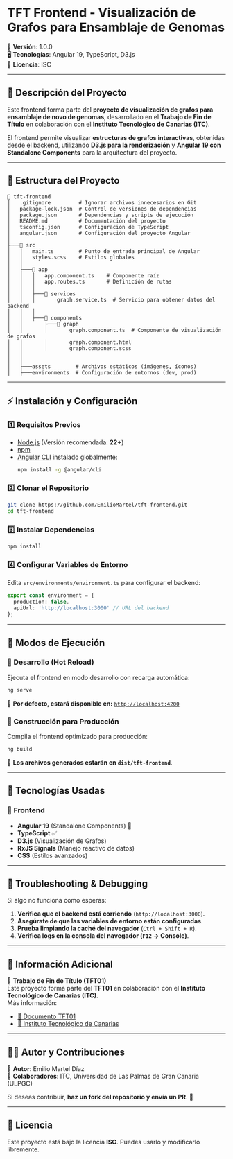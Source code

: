 # **TFT Frontend - Visualización de Grafos para Ensamblaje de Genomas**  

📌 **Versión**: 1.0.0  
🖥 **Tecnologías**: Angular 19, TypeScript, D3.js  
📜 **Licencia**: ISC  

---

## **📌 Descripción del Proyecto**  
Este frontend forma parte del **proyecto de visualización de grafos para ensamblaje de novo de genomas**, desarrollado en el **Trabajo de Fin de Título** en colaboración con el **Instituto Tecnológico de Canarias (ITC)**.  

El frontend permite visualizar **estructuras de grafos interactivas**, obtenidas desde el backend, utilizando **D3.js para la renderización** y **Angular 19 con Standalone Components** para la arquitectura del proyecto.  

---

## **📂 Estructura del Proyecto**  
```
📂 tft-frontend
│   .gitignore         # Ignorar archivos innecesarios en Git
│   package-lock.json  # Control de versiones de dependencias
│   package.json       # Dependencias y scripts de ejecución
│   README.md          # Documentación del proyecto
│   tsconfig.json      # Configuración de TypeScript
│   angular.json       # Configuración del proyecto Angular
│
├───📂 src
│   │   main.ts        # Punto de entrada principal de Angular
│   │   styles.scss    # Estilos globales
│   │
│   ├───📂 app
│   │   │   app.component.ts    # Componente raíz
│   │   │   app.routes.ts       # Definición de rutas
│   │   │
│   │   ├───📂 services
│   │   │       graph.service.ts  # Servicio para obtener datos del backend
│   │   │
│   │   ├───📂 components
│   │       ├───📂 graph
│   │       │       graph.component.ts  # Componente de visualización de grafos
│   │       │       graph.component.html
│   │       │       graph.component.scss
│   │   
│   │
│   ├───assets        # Archivos estáticos (imágenes, íconos)
│   ├───environments  # Configuración de entornos (dev, prod)
```

---

## **⚡ Instalación y Configuración**  

### **1️⃣ Requisitos Previos**  
- [Node.js](https://nodejs.org/) (Versión recomendada: **22+**)  
- [npm](https://www.npmjs.com/)  
- [Angular CLI](https://angular.io/cli) instalado globalmente:  
  ```bash
  npm install -g @angular/cli
  ```

### **2️⃣ Clonar el Repositorio**  
```bash
git clone https://github.com/EmilioMartel/tft-frontend.git
cd tft-frontend
```

### **3️⃣ Instalar Dependencias**  
```bash
npm install
```

### **4️⃣ Configurar Variables de Entorno**  
Edita `src/environments/environment.ts` para configurar el backend:  
```typescript
export const environment = {
  production: false,
  apiUrl: 'http://localhost:3000' // URL del backend
};
```

---

## **🚀 Modos de Ejecución**  

### **🔹 Desarrollo (Hot Reload)**
Ejecuta el frontend en modo desarrollo con recarga automática:  
```bash
ng serve
```
📌 **Por defecto, estará disponible en:** [`http://localhost:4200`](http://localhost:4200)  

### **🔹 Construcción para Producción**
Compila el frontend optimizado para producción:  
```bash
ng build
```
📌 **Los archivos generados estarán en `dist/tft-frontend`**.  


---


## **📌 Tecnologías Usadas**  

### **🔹 Frontend**
- **Angular 19** (Standalone Components) 🚀  
- **TypeScript** ✅  
- **D3.js** (Visualización de Grafos)  
- **RxJS Signals** (Manejo reactivo de datos)  
- **CSS** (Estilos avanzados)  


---

## **📌 Troubleshooting & Debugging**
Si algo no funciona como esperas:  

1. **Verifica que el backend está corriendo** (`http://localhost:3000`).  
2. **Asegúrate de que las variables de entorno están configuradas**.  
3. **Prueba limpiando la caché del navegador** (`Ctrl + Shift + R`).  
4. **Verifica logs en la consola del navegador (`F12` → Console)**.  

---

## **📌 Información Adicional**
📘 **Trabajo de Fin de Título (TFT01)**  
Este proyecto forma parte del **TFT01** en colaboración con el **Instituto Tecnológico de Canarias (ITC)**.  
Más información:  
- [📄 Documento TFT01](https://drive.google.com/file/d/1emKnprueySC8kMen3JYUOPBANlWkGwCl/view?usp=sharing)  
- [🔬 Instituto Tecnológico de Canarias](https://www.itccanarias.org/)  

---

## **👨‍💻 Autor y Contribuciones**
📌 **Autor**: Emilio Martel Díaz  
🔗 **Colaboradores**: ITC, Universidad de Las Palmas de Gran Canaria (ULPGC)  

Si deseas contribuir, **haz un fork del repositorio y envía un PR**. 🚀  

---

## **📜 Licencia**
Este proyecto está bajo la licencia **ISC**. Puedes usarlo y modificarlo libremente.  
